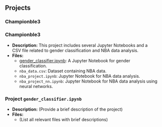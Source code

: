 ## Projects

### Championble3

### Championble3
- **Description:** This project includes several Jupyter Notebooks and a CSV file related to gender classification and NBA data analysis.
- **Files:**
  - [gender_classifier.ipynb](gender_classifier.ipynb):  A Jupyter Notebook for gender classification.
  - `nba_data.csv`: Dataset containing NBA data.
  - `nba_project.ipynb`: Jupyter Notebook for NBA data analysis.
  - `nba_project_nn.ipynb`: Jupyter Notebook for NBA data analysis using neural networks.


### Project `gender_classifier.ipynb`

- **Description:** (Provide a brief description of the project)
- **Files:**
  - (List all relevant files with brief descriptions)
